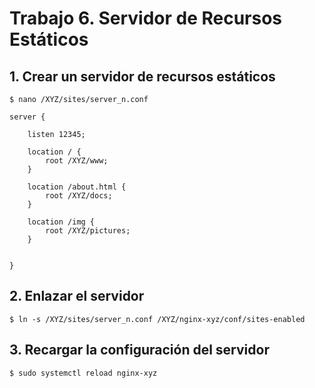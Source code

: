 # Trabajo 6. Servidor de Recursos Estáticos

## 1. Crear un servidor de recursos estáticos

	$ nano /XYZ/sites/server_n.conf

```
server {

	listen 12345;
	
	location / {
		root /XYZ/www;
	}

	location /about.html {
		root /XYZ/docs;
	}

	location /img {
		root /XYZ/pictures;
	}
	

}
```

## 2. Enlazar el servidor

	$ ln -s /XYZ/sites/server_n.conf /XYZ/nginx-xyz/conf/sites-enabled

## 3. Recargar la configuración del servidor

	$ sudo systemctl reload nginx-xyz